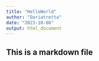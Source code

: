 ```yaml
---
title: "HelloWorld"
author: "Dariatretta"
date: "2023-10-08"
output: html_document
---
```


## This is a markdown file

